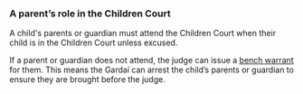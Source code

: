 ###  **A parent’s role in the Children Court**

A child's parents or guardian must attend the Children Court when their child
is in the Children Court unless excused.

If a parent or guardian does not attend, the judge can issue a [ bench warrant
](/en/justice/legal-terms-explained/) for them. This means the Gardaí can
arrest the child’s parents or guardian to ensure they are brought before the
judge.
